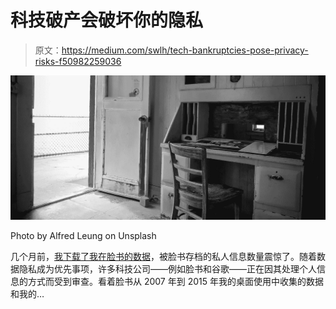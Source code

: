 # 科技破产会破坏你的隐私

> 原文：<https://medium.com/swlh/tech-bankruptcies-pose-privacy-risks-f50982259036>

![](img/f4247a1ed136c49ffab41eb740e4f86f.png)

Photo by Alfred Leung on Unsplash

几个月前，[我下载了我在脸书的数据](https://www.facebook.com/help/1701730696756992?helpref=hc_global_nav)，被脸书存档的私人信息数量震惊了。随着数据隐私成为优先事项，许多科技公司——例如脸书和谷歌——正在因其处理个人信息的方式而受到审查。看着脸书从 2007 年到 2015 年我的桌面使用中收集的数据和我的…